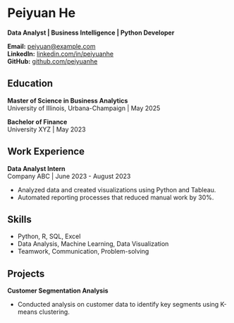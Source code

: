 # Peiyuan He
**Data Analyst | Business Intelligence | Python Developer**

**Email:** peiyuan@example.com  
**LinkedIn:** [linkedin.com/in/peiyuanhe](https://linkedin.com/in/peiyuanhe)  
**GitHub:** [github.com/peiyuanhe](https://github.com/peiyuanhe)

## Education
**Master of Science in Business Analytics**  
University of Illinois, Urbana-Champaign | May 2025

**Bachelor of Finance**  
University XYZ | May 2023

## Work Experience
**Data Analyst Intern**  
Company ABC | June 2023 - August 2023  
- Analyzed data and created visualizations using Python and Tableau.
- Automated reporting processes that reduced manual work by 30%.

## Skills
- Python, R, SQL, Excel
- Data Analysis, Machine Learning, Data Visualization
- Teamwork, Communication, Problem-solving

## Projects
**Customer Segmentation Analysis**  
- Conducted analysis on customer data to identify key segments using K-means clustering.
